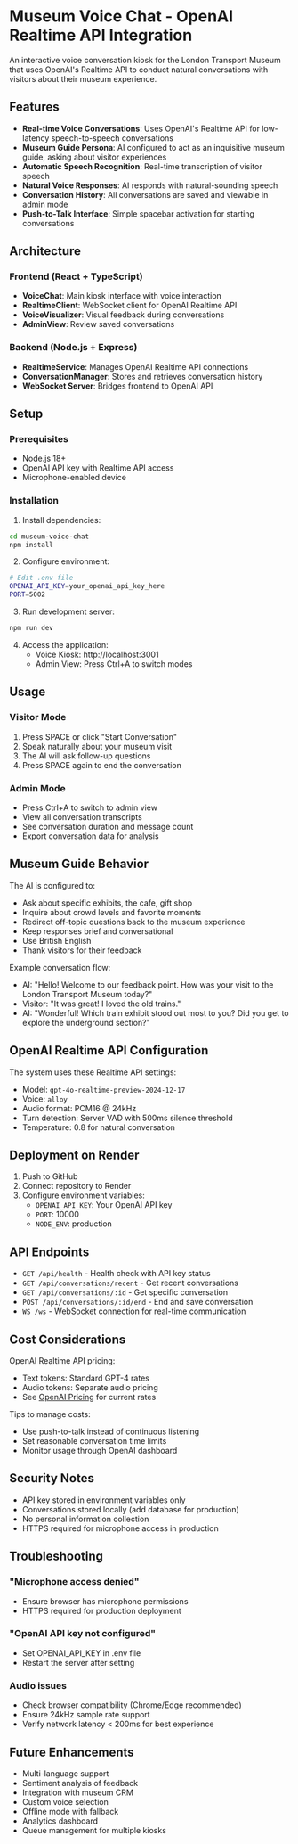 # Museum Voice Chat - OpenAI Realtime API Integration

An interactive voice conversation kiosk for the London Transport Museum that uses OpenAI's Realtime API to conduct natural conversations with visitors about their museum experience.

## Features

- **Real-time Voice Conversations**: Uses OpenAI's Realtime API for low-latency speech-to-speech conversations
- **Museum Guide Persona**: AI configured to act as an inquisitive museum guide, asking about visitor experiences
- **Automatic Speech Recognition**: Real-time transcription of visitor speech
- **Natural Voice Responses**: AI responds with natural-sounding speech
- **Conversation History**: All conversations are saved and viewable in admin mode
- **Push-to-Talk Interface**: Simple spacebar activation for starting conversations

## Architecture

### Frontend (React + TypeScript)
- **VoiceChat**: Main kiosk interface with voice interaction
- **RealtimeClient**: WebSocket client for OpenAI Realtime API
- **VoiceVisualizer**: Visual feedback during conversations
- **AdminView**: Review saved conversations

### Backend (Node.js + Express)
- **RealtimeService**: Manages OpenAI Realtime API connections
- **ConversationManager**: Stores and retrieves conversation history
- **WebSocket Server**: Bridges frontend to OpenAI API

## Setup

### Prerequisites
- Node.js 18+
- OpenAI API key with Realtime API access
- Microphone-enabled device

### Installation

1. Install dependencies:
```bash
cd museum-voice-chat
npm install
```

2. Configure environment:
```bash
# Edit .env file
OPENAI_API_KEY=your_openai_api_key_here
PORT=5002
```

3. Run development server:
```bash
npm run dev
```

4. Access the application:
   - Voice Kiosk: http://localhost:3001
   - Admin View: Press Ctrl+A to switch modes

## Usage

### Visitor Mode
1. Press SPACE or click "Start Conversation"
2. Speak naturally about your museum visit
3. The AI will ask follow-up questions
4. Press SPACE again to end the conversation

### Admin Mode
- Press Ctrl+A to switch to admin view
- View all conversation transcripts
- See conversation duration and message count
- Export conversation data for analysis

## Museum Guide Behavior

The AI is configured to:
- Ask about specific exhibits, the cafe, gift shop
- Inquire about crowd levels and favorite moments
- Redirect off-topic questions back to the museum experience
- Keep responses brief and conversational
- Use British English
- Thank visitors for their feedback

Example conversation flow:
- AI: "Hello! Welcome to our feedback point. How was your visit to the London Transport Museum today?"
- Visitor: "It was great! I loved the old trains."
- AI: "Wonderful! Which train exhibit stood out most to you? Did you get to explore the underground section?"

## OpenAI Realtime API Configuration

The system uses these Realtime API settings:
- Model: `gpt-4o-realtime-preview-2024-12-17`
- Voice: `alloy`
- Audio format: PCM16 @ 24kHz
- Turn detection: Server VAD with 500ms silence threshold
- Temperature: 0.8 for natural conversation

## Deployment on Render

1. Push to GitHub
2. Connect repository to Render
3. Configure environment variables:
   - `OPENAI_API_KEY`: Your OpenAI API key
   - `PORT`: 10000
   - `NODE_ENV`: production

## API Endpoints

- `GET /api/health` - Health check with API key status
- `GET /api/conversations/recent` - Get recent conversations
- `GET /api/conversations/:id` - Get specific conversation
- `POST /api/conversations/:id/end` - End and save conversation
- `WS /ws` - WebSocket connection for real-time communication

## Cost Considerations

OpenAI Realtime API pricing:
- Text tokens: Standard GPT-4 rates
- Audio tokens: Separate audio pricing
- See [OpenAI Pricing](https://openai.com/pricing) for current rates

Tips to manage costs:
- Use push-to-talk instead of continuous listening
- Set reasonable conversation time limits
- Monitor usage through OpenAI dashboard

## Security Notes

- API key stored in environment variables only
- Conversations stored locally (add database for production)
- No personal information collection
- HTTPS required for microphone access in production

## Troubleshooting

### "Microphone access denied"
- Ensure browser has microphone permissions
- HTTPS required for production deployment

### "OpenAI API key not configured"
- Set OPENAI_API_KEY in .env file
- Restart the server after setting

### Audio issues
- Check browser compatibility (Chrome/Edge recommended)
- Ensure 24kHz sample rate support
- Verify network latency < 200ms for best experience

## Future Enhancements

- Multi-language support
- Sentiment analysis of feedback
- Integration with museum CRM
- Custom voice selection
- Offline mode with fallback
- Analytics dashboard
- Queue management for multiple kiosks